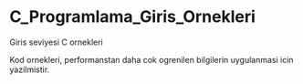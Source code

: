 # C_Programlama_Giris_Ornekleri
Giris seviyesi C ornekleri

Kod ornekleri, performanstan daha cok ogrenilen bilgilerin uygulanmasi icin yazilmistir.
